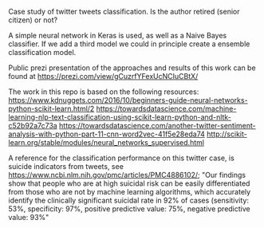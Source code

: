 Case study of twitter tweets classification. Is the author retired (senior citizen) or not?

A simple neural network in Keras is used, as well as a Naive Bayes classifier. If we add a third model we could
in principle create a ensemble classification model.

Public prezi presentation of the approaches and results of this work can be found at https://prezi.com/view/gCuzrfYFexUcNCIuCBtX/

The work in this repo is based on the following resources:
https://www.kdnuggets.com/2016/10/beginners-guide-neural-networks-python-scikit-learn.html/2
https://towardsdatascience.com/machine-learning-nlp-text-classification-using-scikit-learn-python-and-nltk-c52b92a7c73a
https://towardsdatascience.com/another-twitter-sentiment-analysis-with-python-part-11-cnn-word2vec-41f5e28eda74
http://scikit-learn.org/stable/modules/neural_networks_supervised.html

A reference for the classification performance on this twitter case, is suicide indicators from tweets, see https://www.ncbi.nlm.nih.gov/pmc/articles/PMC4886102/;
"Our findings show that people who are at high suicidal risk can be easily differentiated from those who are not by machine learning algorithms, which accurately identify the clinically significant suicidal rate in 92% of cases (sensitivity: 53%, specificity: 97%, positive predictive value: 75%, negative predictive value: 93%"
